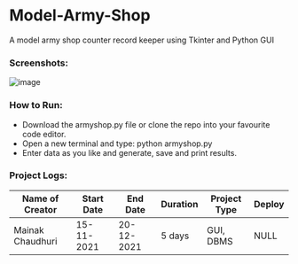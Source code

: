 # Model-Army-Shop
A model army shop counter record keeper using Tkinter and Python GUI


### Screenshots:
![image](https://user-images.githubusercontent.com/64016811/146784156-8319382d-dfa8-47fb-899f-078a2b74ed0d.png)

### How to Run:
* Download the armyshop.py file or clone the repo into your favourite code editor.
* Open a new terminal and type: python armyshop.py
* Enter data as you like and generate, save and print results.

### Project Logs: 
| Name of Creator | Start Date | End Date | Duration | Project Type | Deploy |
|-----------------|------------|----------|----------|--------------|--------|
| Mainak Chaudhuri | 15-11-2021 | 20-12-2021 | 5 days | GUI, DBMS | NULL |

